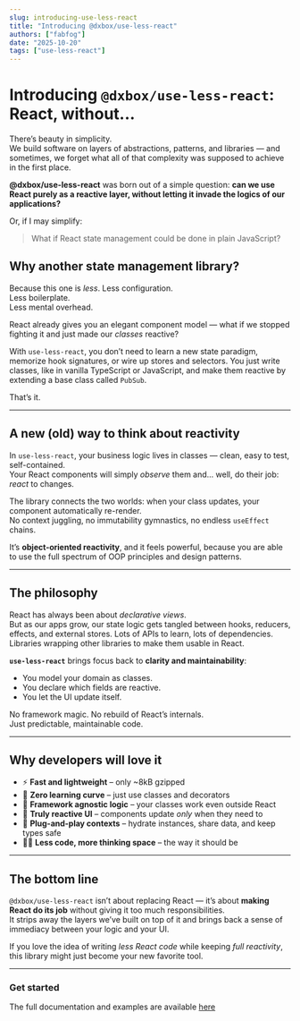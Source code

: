 ```yaml
---
slug: introducing-use-less-react
title: "Introducing @dxbox/use-less-react"
authors: ["fabfog"]
date: "2025-10-20"
tags: ["use-less-react"]
---
```


# Introducing `@dxbox/use-less-react`: React, without...

There’s beauty in simplicity.  
We build software on layers of abstractions, patterns, and libraries — and sometimes, we forget what all of that complexity was supposed to achieve in the first place.

**@dxbox/use-less-react** was born out of a simple question: **can we use React purely as a reactive layer, without letting it invade the logics of our applications?**

Or, if I may simplify:

> What if React state management could be done in plain JavaScript?

<!-- truncate -->

## Why another state management library?

Because this one is *less*.
Less configuration.  
Less boilerplate.  
Less mental overhead.

React already gives you an elegant component model — what if we stopped fighting it and just made our *classes* reactive?

With `use-less-react`, you don’t need to learn a new state paradigm, memorize hook signatures, or wire up stores and selectors.
You just write classes, like in vanilla TypeScript or JavaScript, and make them reactive by extending a base class called `PubSub`.

That’s it.

---

## A new (old) way to think about reactivity

In `use-less-react`, your business logic lives in classes — clean, easy to test, self-contained.  
Your React components will simply *observe* them and... well, do their job: *react* to changes.

The library connects the two worlds: when your class updates, your component automatically re-render.  
No context juggling, no immutability gymnastics, no endless `useEffect` chains.

It’s **object-oriented reactivity**, and it feels powerful, because you are able to use the full spectrum of OOP principles and design patterns.

---

## The philosophy

React has always been about *declarative views*.  
But as our apps grow, our state logic gets tangled between hooks, reducers, effects, and external stores. Lots of APIs to learn, lots of dependencies. Libraries wrapping other libraries to make them usable in React.

**`use-less-react`** brings focus back to **clarity and maintainability**:
- You model your domain as classes.
- You declare which fields are reactive.
- You let the UI update itself.

No framework magic. No rebuild of React’s internals.  
Just predictable, maintainable code.

---

## Why developers will love it

- ⚡ **Fast and lightweight** – only ~8kB gzipped
- 🧠 **Zero learning curve** – just use classes and decorators
- 💬 **Framework agnostic logic** – your classes work even outside React
- 🔄 **Truly reactive UI** – components update *only* when they need to
- 🧩 **Plug-and-play contexts** – hydrate instances, share data, and keep types safe
- 🧍‍♂️ **Less code, more thinking space** – the way it should be

---

## The bottom line

`@dxbox/use-less-react` isn’t about replacing React — it’s about **making React do its job** without giving it too much responsibilities.  
It strips away the layers we’ve built on top of it and brings back a sense of immediacy between your logic and your UI.

If you love the idea of writing *less React code* while keeping *full reactivity*, this library might just become your new favorite tool.

---

### Get started
The full documentation and examples are available [here](https://dxbox-docs.vercel.app/docs/use-less-react/intro)

